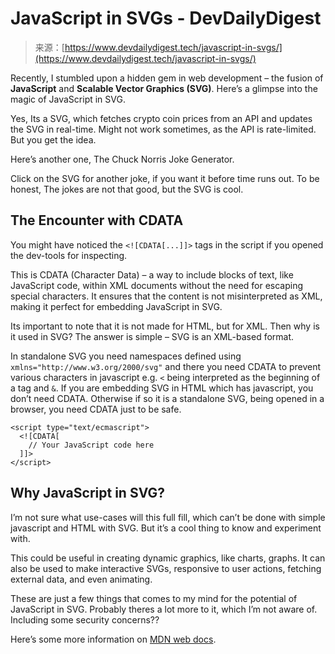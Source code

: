 <!--yml
category: 未分类
date: 2024-05-27 14:40:06
-->

# JavaScript in SVGs - DevDailyDigest

> 来源：[https://www.devdailydigest.tech/javascript-in-svgs/](https://www.devdailydigest.tech/javascript-in-svgs/)

Recently, I stumbled upon a hidden gem in web development – the fusion of **JavaScript** and **Scalable Vector Graphics (SVG)**. Here’s a glimpse into the magic of JavaScript in SVG.

Yes, Its a SVG, which fetches crypto coin prices from an API and updates the SVG in real-time. Might not work sometimes, as the API is rate-limited. But you get the idea.

Here’s another one, The Chuck Norris Joke Generator.

Click on the SVG for another joke, if you want it before time runs out. To be honest, The jokes are not that good, but the SVG is cool.

## The Encounter with CDATA

You might have noticed the `<![CDATA[...]]>` tags in the script if you opened the dev-tools for inspecting.

This is CDATA (Character Data) – a way to include blocks of text, like JavaScript code, within XML documents without the need for escaping special characters. It ensures that the content is not misinterpreted as XML, making it perfect for embedding JavaScript in SVG.

Its important to note that it is not made for HTML, but for XML. Then why is it used in SVG? The answer is simple – SVG is an XML-based format.

In standalone SVG you need namespaces defined using `xmlns="http://www.w3.org/2000/svg"` and there you need CDATA to prevent various characters in javascript e.g. `<` being interpreted as the beginning of a tag and `&`. If you are embedding SVG in HTML which has javascript, you don’t need CDATA. Otherwise if so it is a standalone SVG, being opened in a browser, you need CDATA just to be safe.

```
<script type="text/ecmascript">
  <![CDATA[
    // Your JavaScript code here
  ]]>
</script>
```

## Why JavaScript in SVG?

I’m not sure what use-cases will this full fill, which can’t be done with simple javascript and HTML with SVG. But it’s a cool thing to know and experiment with.

This could be useful in creating dynamic graphics, like charts, graphs. It can also be used to make interactive SVGs, responsive to user actions, fetching external data, and even animating.

These are just a few things that comes to my mind for the potential of JavaScript in SVG. Probably theres a lot more to it, which I’m not aware of. Including some security concerns??

Here’s some more information on [MDN web docs](https://developer.mozilla.org/en-US/docs/Web/SVG/Element/script).